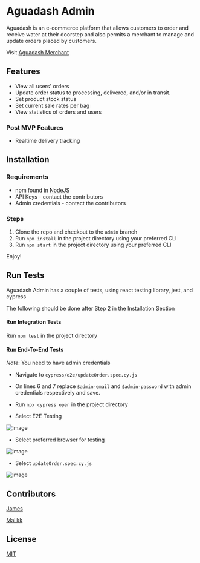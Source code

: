 # Aguadash Admin

Aguadash is an e-commerce platform that allows customers to order and receive water at their doorstep and also permits a merchant to manage and update orders placed by customers.

Visit [Aguadash Merchant](https://admin-aguadash.netlify.app/)

## Features
- View all users' orders
- Update order status to processing, delivered, and/or in transit.
- Set product stock status
- Set current sale rates per bag
- View statistics of orders and users

### Post MVP Features
- Realtime delivery tracking

## Installation

### Requirements
- npm found in [NodeJS](https://nodejs.org/en)
- API Keys - contact the contributors
- Admin credentials - contact the contributors

### Steps
1. Clone the repo and checkout to the `admin` branch
2. Run `npm install` in the project directory using your preferred CLI
3. Run `npm start` in the project directory using your preferred CLI

Enjoy!

## Run Tests

Aguadash Admin has a couple of tests, using react testing library, jest, and cypress

The following should be done after Step 2 in the Installation Section

#### Run Integration Tests

Run `npm test` in the project directory 

#### Run End-To-End Tests

*Note*: You need to have admin credentials 

- Navigate to `cypress/e2e/updateOrder.spec.cy.js` 
- On lines 6 and 7 replace `$admin-email` and `$admin-password` with admin credentials respectively and save.
- Run `npx cypress open` in the project directory 

- Select E2E Testing

![image](https://github.com/7malikk/aguadash/assets/75104021/6121a6ee-90db-4b17-92b0-64e15ce9fdca)

- Select preferred browser for testing

![image](https://github.com/7malikk/aguadash/assets/75104021/d0dff5ab-b37e-4c87-aa90-6666bbd6cc2d)

- Select `updateOrder.spec.cy.js` 

![image](https://github.com/7malikk/aguadash/assets/75104021/672cc2d7-9bda-4b4e-a6e7-b156e7414e1e)

## Contributors

[James](https://github.com/JamesVictor-O)

[Malikk](https://github.com/7malikk)

## License

[MIT](https://choosealicense.com/licenses/mit/)
